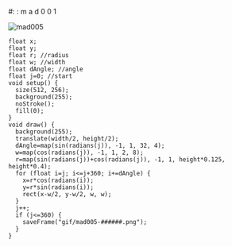 #: : m a d 0 0 1

![mad005](https://github.com/nicolasbaez/mad005/blob/master/mad005.gif)

```processing
float x;
float y;
float r; //radius
float w; //width
float dAngle; //angle
float j=0; //start
void setup() {
  size(512, 256);
  background(255);
  noStroke();
  fill(0);
}
void draw() {
  background(255);
  translate(width/2, height/2);
  dAngle=map(sin(radians(j)), -1, 1, 32, 4);
  w=map(cos(radians(j)), -1, 1, 2, 8);
  r=map(sin(radians(j))+cos(radians(j)), -1, 1, height*0.125, height*0.4);
  for (float i=j; i<=j+360; i+=dAngle) {
    x=r*cos(radians(i));
    y=r*sin(radians(i));
    rect(x-w/2, y-w/2, w, w);
  }
  j++;
  if (j<=360) {
    saveFrame("gif/mad005-######.png");
  }
}
```
